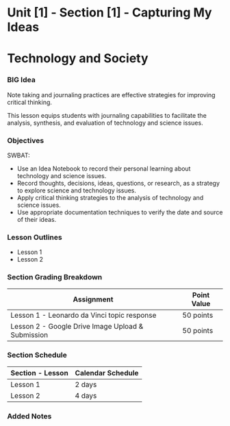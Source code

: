 # Unit [1] - Section [1] - Capturing My Ideas

# Technology and Society

### BIG Idea

Note taking and journaling practices are effective strategies for improving critical thinking.

This lesson equips students with journaling capabilities to facilitate the analysis, synthesis, and evaluation of technology and science issues.

### Objectives

SWBAT:

- Use an Idea Notebook to record their personal learning about technology and science issues.
- Record thoughts, decisions, ideas, questions, or research, as a strategy to explore science and technology issues.
- Apply critical thinking strategies to the analysis of technology and science issues.
- Use appropriate documentation techniques to verify the date and source of their ideas.

### Lesson Outlines

- Lesson 1
- Lesson 2

### Section Grading Breakdown

| Assignment  | Point Value |
| ------------- | ------------- |
| Lesson 1 - Leonardo da Vinci topic response  | 50 points   |
| Lesson 2 - Google Drive Image Upload & Submission  | 50 points   |

### Section Schedule

| Section - Lesson  | Calendar Schedule |
| ------------- | ------------- |
| Lesson 1  | 2 days   |
| Lesson 2  | 4 days   |


### Added Notes
